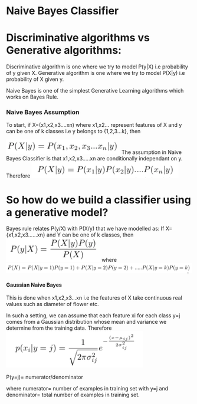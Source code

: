 # Naive Bayes Classifier

# Discriminative algorithms vs Generative algorithms:

Discriminative algorithm is one where we try to model P(y|X) i.e probability of y given X.
Generative algorithm is one where we try to model P(X|y) i.e probability of X given y.

Naive Bayes is one of the simplest Generative Learning algorithms which works on Bayes Rule.


### Naive Bayes Assumption
To start, if X=(x1,x2,x3....xn) where x1,x2... represent features of X and y can be one of k classes i.e y belongs to {1,2,3...k}, then

![](images/img1.png)
The assumption in Naive Bayes Classifier is that x1,x2,x3.....xn are conditionally independant on y.
Therefore
![](images/img2.png)




# So how do we build a classifier using a generative model?

Bayes rule relates P(y/X) with P(X/y) that we have modelled as:
If X={x1,x2,x3......xn} and Y can be one of k classes, then
![](images/img3.png)
where
![](images/img4.png)







#### Gaussian Naive Bayes

This is done when x1,x2,x3...xn i.e the features of X take continuous real values such as diameter of flower etc.

In such a setting, we can assume that each feature xi for each class y=j comes from a Gaussian distribution whose mean and variance we determine from the training data.
Therefore
![](images/img5.png)

P(y=j)= numerator/denominator

where numerator= number of examples in training set with y=j and denominator= total number of examples in training set.
